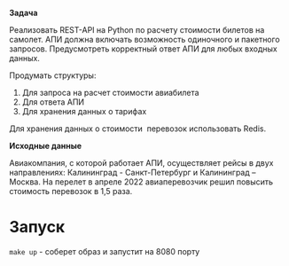 
**Задача**

Реализовать REST-API на Python по расчету стоимости билетов на самолет. АПИ должна включать возможность одиночного и пакетного запросов. Предусмотреть корректный ответ АПИ для любых входных данных.

Продумать структуры:

1. Для запроса на расчет стоимости авиабилета
2. Для ответа АПИ
3. Для хранения данных о тарифах

Для хранения данных о стоимости  перевозок использовать Redis.

**Исходные данные**

Авиакомпания, с которой работает АПИ, осуществляет рейсы в двух направлениях: Калининград - Санкт-Петербург и Калининград – Москва.
На перелет в апреле 2022 авиаперевозчик решил повысить стоимость перевозок в 1,5 раза.


Запуск
======

`make up`  - соберет образ и запустит на 8080 порту
